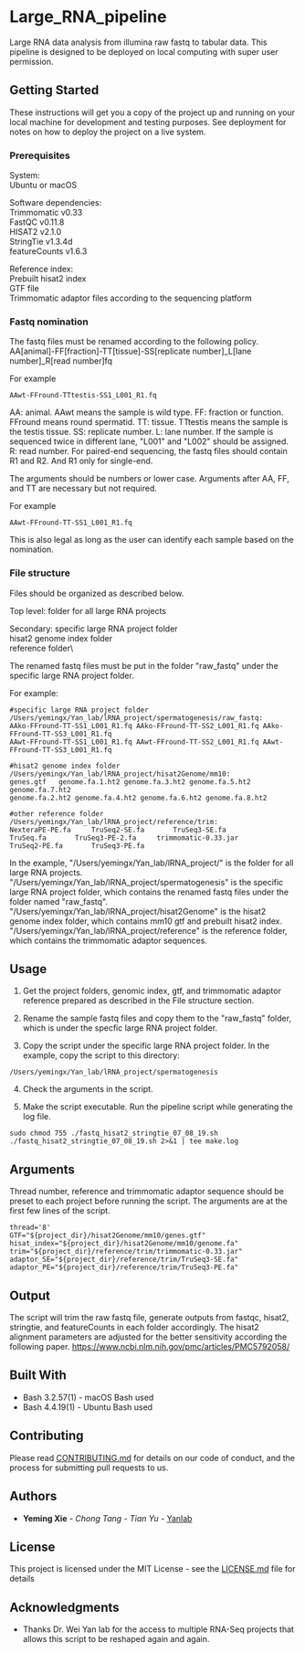 # Large_RNA_pipeline

Large RNA data analysis from illumina raw fastq to tabular data. 
This pipeline is designed to be deployed on local computing with super user permission.


## Getting Started

These instructions will get you a copy of the project up and running on your local machine for development and testing purposes. See deployment for notes on how to deploy the project on a live system.

### Prerequisites

System:\
Ubuntu or macOS

Software dependencies:\
Trimmomatic v0.33\
FastQC v0.11.8\
HISAT2 v2.1.0\
StringTie v1.3.4d\
featureCounts v1.6.3

Reference index:\
Prebuilt hisat2 index\
GTF file\
Trimmomatic adaptor files according to the sequencing platform

### Fastq nomination

The fastq files must be renamed according to the following policy.
AA[animal]-FF[fraction]-TT[tissue]-SS[replicate number]_L[lane number]_R[read number]fq

For example
```
AAwt-FFround-TTtestis-SS1_L001_R1.fq

```

AA: animal. AAwt means the sample is wild type.
FF: fraction or function. FFround means round spermatid.
TT: tissue. TTtestis means the sample is the testis tissue.
SS: replicate number.
L: lane number. If the sample is sequenced twice in different lane, "L001" and "L002" should be assigned.
R: read number. For paired-end sequencing, the fastq files should contain R1 and R2. And R1 only for single-end.


The arguments should be numbers or lower case. Arguments after AA, FF, and TT are necessary but not required.

For example
```
AAwt-FFround-TT-SS1_L001_R1.fq

```
This is also legal as long as the user can identify each sample based on the nomination.


### File structure

Files should be organized as described below.

Top level:  folder for all large RNA projects

Secondary: specific large RNA project folder\
           hisat2 genome index folder\
           reference folder\

The renamed fastq files must be put in the folder "raw_fastq" under the specific large RNA project folder.


For example:
```
#specific large RNA project folder
/Users/yemingx/Yan_lab/lRNA_project/spermatogenesis/raw_fastq:
AAko-FFround-TT-SS1_L001_R1.fq AAko-FFround-TT-SS2_L001_R1.fq AAko-FFround-TT-SS3_L001_R1.fq 
AAwt-FFround-TT-SS1_L001_R1.fq AAwt-FFround-TT-SS2_L001_R1.fq AAwt-FFround-TT-SS3_L001_R1.fq 

#hisat2 genome index folder
/Users/yemingx/Yan_lab/lRNA_project/hisat2Genome/mm10:
genes.gtf	genome.fa.1.ht2	genome.fa.3.ht2	genome.fa.5.ht2	genome.fa.7.ht2
genome.fa.2.ht2	genome.fa.4.ht2	genome.fa.6.ht2	genome.fa.8.ht2

#other reference folder
/Users/yemingx/Yan_lab/lRNA_project/reference/trim:
NexteraPE-PE.fa		TruSeq2-SE.fa		TruSeq3-SE.fa
TruSeq.fa		TruSeq3-PE-2.fa		trimmomatic-0.33.jar
TruSeq2-PE.fa		TruSeq3-PE.fa

```

In the example, 
"/Users/yemingx/Yan_lab/lRNA_project/" is the folder for all large RNA projects.
"/Users/yemingx/Yan_lab/lRNA_project/spermatogenesis" is the specific large RNA project folder, which contains the renamed fastq files under the folder named "raw_fastq".
"/Users/yemingx/Yan_lab/lRNA_project/hisat2Genome" is the hisat2 genome index folder, which contains mm10 gtf and prebuilt hisat2 index.
"/Users/yemingx/Yan_lab/lRNA_project/reference" is the reference folder, which contains the trimmomatic adaptor sequences.


## Usage

1. Get the project folders, genomic index, gtf, and trimmomatic adaptor reference prepared as described in the File structure section.

2. Rename the sample fastq files and copy them to the "raw_fastq" folder, which is under the specfic large RNA project folder.

3. Copy the script under the specific large RNA project folder.
In the example, copy the script to this directory:
```
/Users/yemingx/Yan_lab/lRNA_project/spermatogenesis

```
4. Check the arguments in the script.

5. Make the script executable. Run the pipeline script while generating the log file.

```
sudo chmod 755 ./fastq_hisat2_stringtie_07_08_19.sh
./fastq_hisat2_stringtie_07_08_19.sh 2>&1 | tee make.log

```


## Arguments

Thread number, reference and trimmomatic adaptor sequence should be preset to each project before running the script. The arguments are at the first few lines of the script.

```
thread='8'
GTF="${project_dir}/hisat2Genome/mm10/genes.gtf"
hisat_index="${project_dir}/hisat2Genome/mm10/genome.fa"
trim="${project_dir}/reference/trim/trimmomatic-0.33.jar"
adaptor_SE="${project_dir}/reference/trim/TruSeq3-SE.fa"
adaptor_PE="${project_dir}/reference/trim/TruSeq3-PE.fa"
```


## Output
The script will trim the raw fastq file, generate outputs from fastqc, hisat2, stringtie, and featureCounts in each folder accordingly.
The hisat2 alignment parameters are adjusted for the better sensitivity according the following paper.
https://www.ncbi.nlm.nih.gov/pmc/articles/PMC5792058/


## Built With

* Bash 3.2.57(1) - macOS Bash used
* Bash 4.4.19(1) - Ubuntu Bash used


## Contributing

Please read [CONTRIBUTING.md](https://gist.github.com/PurpleBooth/b24679402957c63ec426) for details on our code of conduct, and the process for submitting pull requests to us.


## Authors

* **Yeming Xie** - *Chong Tang* - *Tian Yu* - [Yanlab](http://www.weiyanlab.com/home.html)


## License

This project is licensed under the MIT License - see the [LICENSE.md](LICENSE.md) file for details


## Acknowledgments

* Thanks Dr. Wei Yan lab for the access to multiple RNA-Seq projects that allows this script to be reshaped again and again.
